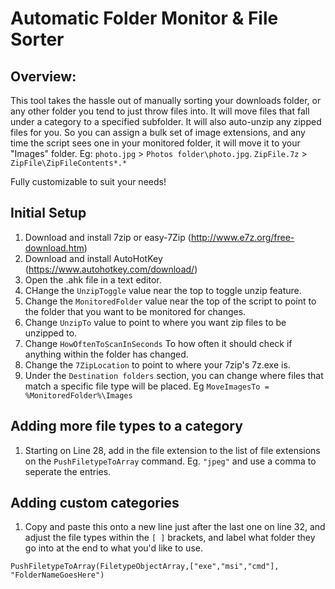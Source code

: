 # Automatic Folder Monitor & File Sorter
## Overview:

This tool takes the hassle out of manually sorting your downloads folder, or any other folder you tend to just throw files into.
It will move files that fall under a category to a specified subfolder. It will also auto-unzip any zipped files for you.
So you can assign a bulk set of image extensions, and any time the script sees one in your monitored folder, it will move it to your "Images" folder.
Eg: `photo.jpg` > `Photos folder\photo.jpg`. `ZipFile.7z` > `ZipFile\ZipFileContents*.*`

Fully customizable to suit your needs!


## Initial Setup
1. Download and install 7zip or easy-7Zip (http://www.e7z.org/free-download.htm)
2. Download and install AutoHotKey (https://www.autohotkey.com/download/)
3. Open the .ahk file in a text editor.
4. CHange the `UnzipToggle` value near the top to toggle unzip feature.
5. Change the `MonitoredFolder` value near the top of the script to point to the folder that you want to be monitored for changes.
6. Change `UnzipTo` value to point to where you want zip files to be unzipped to.
7. Change `HowOftenToScanInSeconds` To how often it should check if anything within the folder has changed.
8. Change the `7ZipLocation` to point to where your 7zip's 7z.exe is.
9. Under the `Destination folders` section, you can change where files that match a specific file type will be placed. Eg `MoveImagesTo = %MonitoredFolder%\Images`

## Adding more file types to a category
1. Starting on Line 28, add in the file extension to the list of file extensions on the `PushFiletypeToArray` command. Eg. `"jpeg"` and use a comma to seperate the entries.

## Adding custom categories
1. Copy and paste this onto a new line just after the last one on line 32, and adjust the file types within the `[ ]` brackets, and label what folder they go into at the end to what you'd like to use.

`PushFiletypeToArray(FiletypeObjectArray,["exe","msi","cmd"], "FolderNameGoesHere")`
